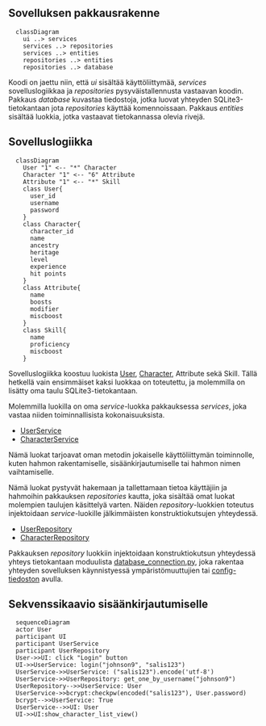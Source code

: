 <h2>Sovelluksen pakkausrakenne</h2>

```mermaid
  classDiagram
    ui ..> services
    services ..> repositories
    services ..> entities
    repositories ..> entities
    repositories ..> database
```

Koodi on jaettu niin, että _ui_ sisältää käyttöliittymää, _services_ sovelluslogiikkaa ja _repositories_ pysyväistallennusta vastaavan koodin. Pakkaus _database_ kuvastaa tiedostoja, jotka luovat yhteyden SQLite3-tietokantaan jota _repositories_ käyttää komennoissaan. Pakkaus _entities_ sisältää luokkia, jotka vastaavat tietokannassa olevia rivejä.

<h2>Sovelluslogiikka</h2>

```mermaid
  classDiagram
    User "1" <-- "*" Character
    Character "1" <-- "6" Attribute
    Attribute "1" <-- "*" Skill
    class User{
      user_id
      username
      password
    }
    class Character{
      character_id
      name
      ancestry
      heritage
      level
      experience
      hit points
    }
    class Attribute{
      name
      boosts
      modifier
      miscboost
    }
    class Skill{
      name
      proficiency
      miscboost
    }
```

Sovelluslogiikka koostuu luokista [User](https://github.com/Regularmute/ot-harjoitustyo/blob/main/src/entities/user.py), [Character](https://github.com/Regularmute/ot-harjoitustyo/blob/main/src/entities/character.py), Attribute sekä Skill. Tällä hetkellä vain ensimmäiset kaksi luokkaa on toteutettu, ja molemmilla on lisätty oma taulu SQLite3-tietokantaan.

Molemmilla luokilla on oma _service_-luokka pakkauksessa _services_, joka vastaa niiden toiminnallisista kokonaisuuksista.

* [UserService](https://github.com/Regularmute/ot-harjoitustyo/blob/main/src/services/user_service.py)
* [CharacterService](https://github.com/Regularmute/ot-harjoitustyo/blob/main/src/services/character_service.py)

Nämä luokat tarjoavat oman metodin jokaiselle käyttöliittymän toiminnolle, kuten hahmon rakentamiselle, sisäänkirjautumiselle tai hahmon nimen vaihtamiselle.

Nämä luokat pystyvät hakemaan ja tallettamaan tietoa käyttäjiin ja hahmoihin pakkauksen _repositories_ kautta, joka sisältää omat luokat molempien taulujen käsittelyä varten. Näiden _repository_-luokkien toteutus injektoidaan _service_-luokille jälkimmäisten konstruktiokutsujen yhteydessä.

* [UserRepository](https://github.com/Regularmute/ot-harjoitustyo/blob/main/src/repositories/user_repository.py)
* [CharacterRepository](https://github.com/Regularmute/ot-harjoitustyo/blob/main/src/repositories/character_repository.py)

Pakkauksen _repository_ luokkiin injektoidaan konstruktiokutsun yhteydessä yhteys tietokantaan moduulista [database_connection.py](https://github.com/Regularmute/ot-harjoitustyo/blob/main/src/database_connection.py), joka rakentaa yhteyden sovelluksen käynnistyessä ympäristömuuttujien tai [config-tiedoston](https://github.com/Regularmute/ot-harjoitustyo/blob/main/src/config.py) avulla.

<h2>Sekvenssikaavio sisäänkirjautumiselle</h2>

```mermaid
  sequenceDiagram
  actor User
  participant UI
  participant UserService
  participant UserRepository
  User->>UI: click "Login" button
  UI->>UserService: login("johnson9", "salis123")
  UserService->>UserService: ("salis123").encode('utf-8')
  UserService->>UserRepository: get_one_by_username("johnson9")
  UserRepository-->>UserService: User
  UserService->>bcrypt:checkpw(encoded("salis123"), User.password)
  bcrypt-->>UserService: True
  UserService-->>UI: User
  UI->>UI:show_character_list_view()
```

